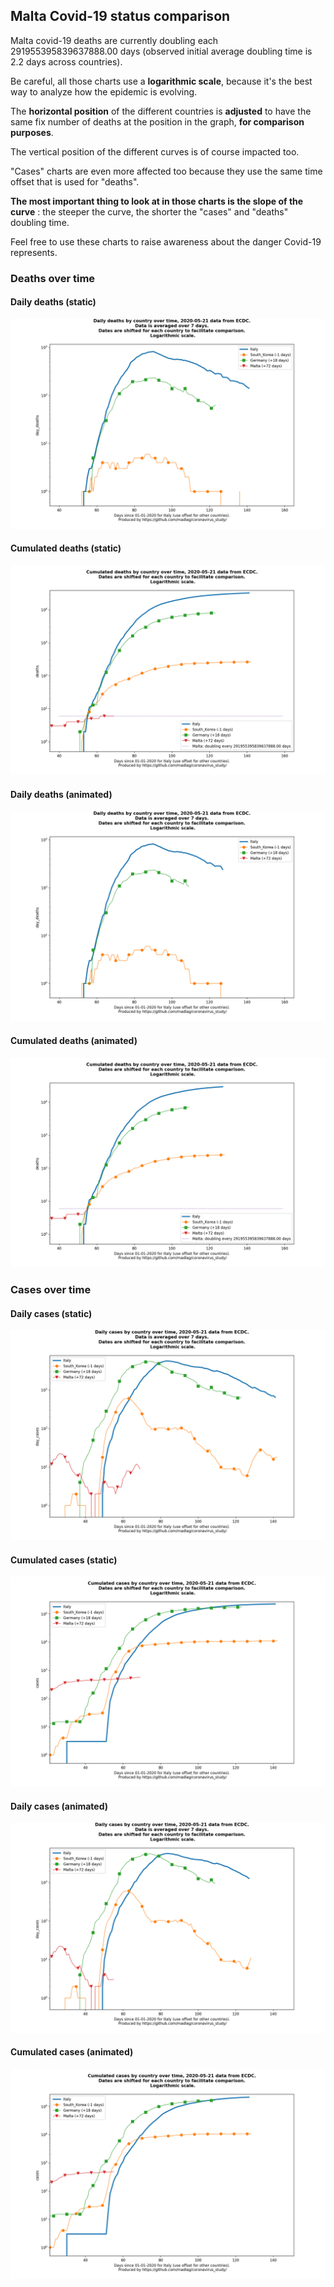 ## Malta Covid-19 status comparison 

Malta covid-19 deaths are currently doubling each 291955395839637888.00 days (observed initial average doubling time is 2.2 days across countries).



Be careful, all those charts use a **logarithmic scale**, because it's the best way to analyze how the epidemic is evolving.
 
The **horizontal position** of the different countries is **adjusted** to have the same fix number of deaths at the position in the graph, **for comparison purposes**.

The vertical position of the different curves is of course impacted too.

"Cases" charts are even more affected too because they use the same time offset that is used for "deaths".

**The most important thing to look at in those charts is the slope of the curve** : the steeper the curve, the shorter the "cases" and "deaths" doubling time.

Feel free to use these charts to raise awareness about the danger Covid-19 represents. 


 
### Deaths over time
 
#### Daily deaths (static)
![Malta covid-19 daily deaths static chart](https://raw.githubusercontent.com/madlag/coronavirus_study/master/notebooks/graphs/2020-05-21/countries/Malta/2020-05-21_Malta_day_deaths.png "Malta covid-19 day_deaths static chart")   
 
#### Cumulated deaths (static)
![Malta covid-19 cumulated deaths static chart](https://raw.githubusercontent.com/madlag/coronavirus_study/master/notebooks/graphs/2020-05-21/countries/Malta/2020-05-21_Malta_deaths.png "Malta covid-19 deaths static chart")   
 
#### Daily deaths (animated)
![Malta covid-19 daily deaths animated chart](https://raw.githubusercontent.com/madlag/coronavirus_study/master/notebooks/graphs/2020-05-21/countries/Malta/2020-05-21_Malta_day_deaths.gif "Malta covid-19 day_deaths animated chart")   
 
#### Cumulated deaths (animated)
![Malta covid-19 cumulated deaths animated chart](https://raw.githubusercontent.com/madlag/coronavirus_study/master/notebooks/graphs/2020-05-21/countries/Malta/2020-05-21_Malta_deaths.gif "Malta covid-19 deaths animated chart")   

 
### Cases over time
 
#### Daily cases (static)
![Malta covid-19 daily cases static chart](https://raw.githubusercontent.com/madlag/coronavirus_study/master/notebooks/graphs/2020-05-21/countries/Malta/2020-05-21_Malta_day_cases.png "Malta covid-19 day_cases static chart")   
 
#### Cumulated cases (static)
![Malta covid-19 cumulated cases static chart](https://raw.githubusercontent.com/madlag/coronavirus_study/master/notebooks/graphs/2020-05-21/countries/Malta/2020-05-21_Malta_cases.png "Malta covid-19 cases static chart")   
 
#### Daily cases (animated)
![Malta covid-19 daily cases animated chart](https://raw.githubusercontent.com/madlag/coronavirus_study/master/notebooks/graphs/2020-05-21/countries/Malta/2020-05-21_Malta_day_cases.gif "Malta covid-19 day_cases animated chart")   
 
#### Cumulated cases (animated)
![Malta covid-19 cumulated cases animated chart](https://raw.githubusercontent.com/madlag/coronavirus_study/master/notebooks/graphs/2020-05-21/countries/Malta/2020-05-21_Malta_cases.gif "Malta covid-19 cases animated chart")   

